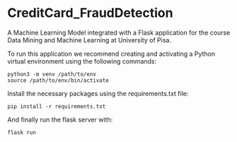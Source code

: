 # CreditCard_FraudDetection
A Machine Learning Model integrated with a Flask application for the course Data Mining and Machine Learning at University of Pisa.

To run this application we recommend creating and activating a Python virtual environment using the following commands:

```
python3 -m venv /path/to/env
source /path/to/env/bin/activate
```
Install the necessary packages using the requirements.txt file:

```
pip install -r requirements.txt
```
And finally run the flask server with:
```
flask run
```
